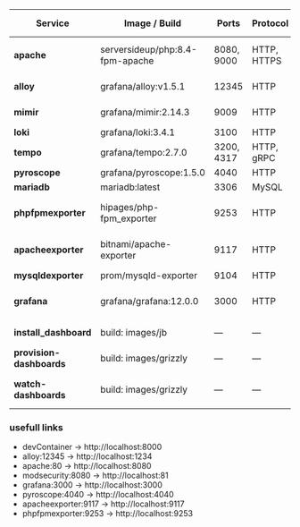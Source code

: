| Service                 | Image / Build                   | Ports      | Protocol | Beschreibung / Abhängigkeiten                |
| ------------------------| ------------------------------- | ---------- | -------- | ---------------------------------------------|
| **apache**              | serversideup/php:8.4-fpm-apache | 8080, 9000 | HTTP, HTTPS | Webserver, Healthcheck auf 8080           |
| **alloy**               | grafana/alloy:v1.5.1            | 12345      | HTTP     | OpenTelemetry collecter ->ltm                |
| **mimir**               | grafana/mimir:2.14.3            | 9009       | HTTP     | TSDB für Prometheus                          |
| **loki**                | grafana/loki:3.4.1              | 3100       | HTTP     | Log Aggregation                              |
| **tempo**               | grafana/tempo:2.7.0             | 3200, 4317 | HTTP, gRPC | Distributed Tracing Backend                |
| **pyroscope**           | grafana/pyroscope:1.5.0         | 4040       | HTTP     | Profiling Tool                               |
| **mariadb**             | mariadb:latest                  | 3306       | MySQL    | Datenbank                                    |
| **phpfpmexporter**      | hipages/php-fpm_exporter        | 9253       | HTTP     | Exporter für PHP-FPM ( <- apache:9000/status)|
| **apacheexporter**      | bitnami/apache-exporter         | 9117       | HTTP     | Exporter für Apache Status ( <- apache:80) |
| **mysqldexporter**      | prom/mysqld-exporter            | 9104       | HTTP     | Exporter für MariaDB                         |
| **grafana**             | grafana/grafana:12.0.0          | 3000       | HTTP     | Dashboard UI, Healthcheck auf /healthz       |
| **install_dashboard**   | build: images/jb                | —          | —        | jb install, hängt von Grafana ab             |
| **provision-dashboards**| build: images/grizzly           | —          | —        | Dashboard Provisioning mit grr               |
| **watch-dashboards**    | build: images/grizzly           | —          | —        | Beobachtet Dashboards, hängt von install ab  |

### usefull links
- devContainer        → http://localhost:8000
- alloy:12345         → http://localhost:1234
- apache:80         → http://localhost:8080
- modsecurity:8080    → http://localhost:81
- grafana:3000        → http://localhost:3000
- pyroscope:4040      → http://localhost:4040
- apacheexporter:9117 → http://localhost:9117
- phpfpmexporter:9253 → http://localhost:9253